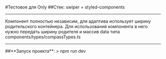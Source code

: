#Тестовое для Only
##Стек: swiper + styled-сomponents
<hr/>
<p>Компонент полностью независим, для адаптива использует ширину родительского контейнера. Для использования компонента в него нужно передать ширину родителя и массив data типа components/types/compassTypes.ts</p>
<hr/>
##**Запуск проекта**:
> npm run dev
